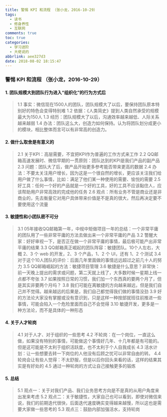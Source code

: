 ```yaml
---
title: 警惕 KPI 和流程 （张小龙，2016-10-29）
tags:
  - 读书
  - 修身养性
  - 互联网
comments: true
toc: true
categories:
  - 学习进阶
  - 大佬说的
abbrlink: aee327d3
date: 2018-08-02 18:15:47
---
```

<script type="text/javascript" src="/js/src/bai.js"></script>

### 警惕 KPI 和流程 （张小龙，2016-10-29）

#### 1. 团队规模大到团队行为进入“组织化”的行为方式后
> 1.1 事实：微信现在1500人的团队，团队规模大了以后，要保持团队原本特别好的特色会变得特别难
> 1.2 依据：《人类简史》提到人类自然承受的规模最大为150人
> 1.3 经历：团队规模大了以后，沟通效率越来越低、人际关系越来越弱
> 1.4 办法：团队这么大，创造力如何保持。认为将团队划分成更小的模块，相比整体而言可以有非常高的创造力。

#### 2. 做什么取舍是有意义的
> 2.1 关于KPI：高层需要，不宜把KPI作为普遍的工作方式来工作
> 2.2 QQ邮箱高速发展时、微信早期的一贯原则：团队达到的KPI是我们产品的副产品
> 2.3 问题：团队大了后，做产品开始更多参考能否带来更高的数据
> 2.4 办法：不要太关注用户增长，因为这是一个很自然的增长，更应该关注我们给用户做了什么事情，比如：满足了他们某一种使用的需要、愉悦的需要
> 2.5 好工具：任何一个好的产品就是一个好的工具，好的工具不应该黏住人，应该帮助用户非常高效的完成他的任务
> 2.6 观点：所有业务不管是商业还是非商业的，先去衡量它对用户具体带来价值是不是真的很大，然后再决定要不要使用这个流量

#### 3. 敏捷性和小团队密不可分
> 3.1 05年接收QQ邮箱第一年，中规中矩做项目一年的总结：一个非常平庸的团队用了一些非常平庸的方法去做出来一个非常平庸的产品
> 3.2 警醒大家：好好审视一下，是否正在做一个非常平庸的事情，最后极可能产出非常平庸的结果
> 3.3 QQ邮箱真正崛起的团队阵容：敏捷团队。10个人左右，大概 2、3 个 web 的开发，2、3 个产品，1、2 个 UI，还有 1、2 个测试
> 3.4 对于这个10人团队的评价：后面几年里面做的事情远远超过之前几十人的努力
> 3.5 QQ邮箱崛起的方法：敏捷项目管理
> 3.6 敏捷是什么意思？非常快：前一天晚上提出的需求或问题，第二天就上线了，大多数时候一星期上线一点都不夸张
> 3.7 如果按照日常的习惯，我们加一个东西真的要两个月了，但是其实非要两个月吗？
> 3.8 我们可能在离敏捷的方向越来越远，但是我们自己并不觉得。越来越远的后果是，我们自己都觉得我们做的事情没劲
> 3.9 好的方法论大家没有掌握或没有意识到，只是这样一种按部就班往前推进一些事情，可能会陷入一个危险里面而自己不会觉得
> 3.10 敏捷开发，更多是一种方法论，而不是具体的一种形态

#### 4. 关于人才轮岗
> 4.1 对于人才、对于组织的一些思考
> 4.2 不轮岗：在一个岗位，一直这么做，如果没有特别的事情，可能做这个事情好几年、十几年都是有可能的。但是这可能是不太利于组织活跃度，也不太利于个人自我成长
> 4.3 活水计划：让一些想要去转一下岗位的人他没有后顾之忧可以非常自由的转。
> 4.4 轮岗会让有些人觉得：不太舒服，但是以后你回头来看的话，这样的结果其实是有好处的
> 4.5 通过一种轮岗的方式让自己接触更多的锻炼

#### 5. 总结
> 5.1 观点一：关于对我们产品、我们业务思考方向是不是真的从用户角度来出发来考虑
> 5.2 观点二：关于敏捷性，大家自己也可以看到，即使对微信来说，我们的前期迭代很快，后面迭代速度确实变得越来越慢，所以这也是需要大家做一些思考的
> 5.3 观点三：鼓励内部加强活水，支持轮岗
